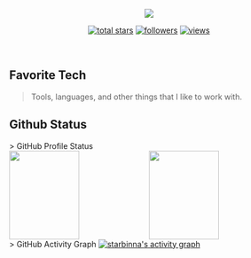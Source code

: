<p align="center">
  <a href="https://github.com/starbinna"><img src="https://readme-typing-svg.herokuapp.com/?lines=BlockChain%20Developer;Web%20and%20Mobile%20Master;7%2B%20years%20of%20coding%20experience;Always%20learning%20new%20tech&font=Pacifico&center=true&width=650&height=120&color=58a6ff&vCenter=true&size=45%22"></a>
</p>

<p align="center">
  <a href="https://github.com/starbinna?tab=repositories&sort=stargazers">
    <img alt="total stars" title="Total stars on GitHub" src="https://custom-icon-badges.herokuapp.com/badge/dynamic/json?logo=star&color=55960c&labelColor=488207&label=Stars&style=for-the-badge&query=%24.stars&url=https://api.github-star-counter.workers.dev/user/starbinna"/></a>
  <a href="https://github.com/starbinna?tab=followers">
    <img alt="followers" title="Follow me on Github" src="https://custom-icon-badges.herokuapp.com/github/followers/starbinna?color=236ad3&labelColor=1155ba&style=for-the-badge&logo=person-add&label=Follow&logoColor=white"/></a>
  <a href="https://github.com/starbinna/Simple-View-Counter">
    <img alt="views" title="GitHub profile views" src="https://freshidea.com/jonah/app/starbinna-profile-views"/></a>
</p>
<br />

<h2 align="left" id="macropower-tech">Favorite Tech</h2>

> Tools, languages, and other things that I like to work with.


<h2 align="left" id="macropower-tech">Github Status</h2>
> GitHub Profile Status
<div style="justify-content:space-between;display:flex;">
    <img src="https://github-readme-stats.vercel.app/api?username=starbinna&show_icons=true&bg_color=0e2239&text_color=58a6ff&border_color=114a88" width="50%" height="160">
    <img src="https://github-readme-stats.vercel.app/api/top-langs/?username=raklaptudirm&layout=compact&bg_color=0e2239&text_color=58a6ff&border_color=114a88" width="50%" height="160">
</div>
> GitHub Activity Graph
<!-- https://github.com/ashutosh00710/github-readme-activity-graph -->
<a href="https://github.com/starbinna/starbinna"><img alt="starbinna's activity graph" src="https://activity-graph.herokuapp.com/graph?username=starbinna&bg_color=0e2239&color=58a6ff&line=114a88&point=58a6ff&hide_border=true" /></a>
